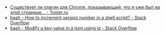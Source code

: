 - [Существует ли плагин для Chrome, показывающий, что я уже был на этой странице... - Toster.ru](https://toster.ru/answer?answer_id=1103988#answers_list_answer)
- [bash - How to increment version number in a shell script? - Stack Overflow](https://stackoverflow.com/a/17364637/2289640)
- [bash - Modify a key-value in a json using jq - Stack Overflow](https://stackoverflow.com/a/42717073/2289640)
